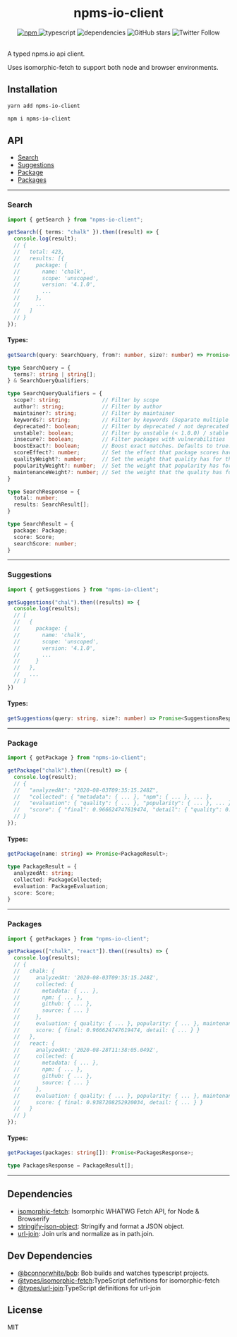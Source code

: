 <div align="center">
  <h1>npms-io-client</h1>
  <a href="https://npmjs.com/package/npms-io-client">
    <img alt="npm" src="https://img.shields.io/npm/v/npms-io-client">
  </a>
  <img alt="typescript" src="https://img.shields.io/github/languages/top/bconnorwhite/npms-io-client">
  <img alt="dependencies" src="https://img.shields.io/david/bconnorwhite/npms-io-client">
  <img alt="GitHub stars" src="https://img.shields.io/github/stars/bconnorwhite/npms-io-client?style=social">
  <img alt="Twitter Follow" src="https://img.shields.io/twitter/follow/bconnorwhite?label=%40bconnorwhite&style=social">
</div>

<br />

A typed npms.io api client.

Uses isomorphic-fetch to support both node and browser environments.



## Installation

```bash
yarn add npms-io-client
```

```bash
npm i npms-io-client
```

## API
- [Search](#Search)
- [Suggestions](#Suggestions)
- [Package](#Package)
- [Packages](#Packages)

---

### Search
```ts
import { getSearch } from "npms-io-client";

getSearch({ terms: "chalk" }).then((result) => {
  console.log(result);
  // {
  //   total: 423,
  //   results: [{
  //     package: {
  //       name: 'chalk',
  //       scope: 'unscoped',
  //       version: '4.1.0',
  //       ...
  //     },
  //     ...
  //   ]
  // }
});
```

#### Types:
```ts
getSearch(query: SearchQuery, from?: number, size?: number) => Promise<SearchResponse>;

type SearchQuery = {
  terms?: string | string[];
} & SearchQueryQualifiers;

type SearchQueryQualifiers = {
  scope?: string;             // Filter by scope
  author?: string;            // Filter by author
  maintainer?: string;        // Filter by maintainer
  keywords?: string;          // Filter by keywords (Separate multiple keywords with commas. You may also exclude keywords e.g: -framework).
  deprecated?: boolean;       // Filter by deprecated / not deprecated
  unstable?: boolean;         // Filter by unstable (< 1.0.0) / stable (> 1.0.0)
  insecure?: boolean;         // Filter packages with vulnerabilities
  boostExact?: boolean;       // Boost exact matches. Defaults to true.
  scoreEffect?: number;       // Set the effect that package scores have for the final search score, defaults to 15.3
  qualityWeight?: number;     // Set the weight that quality has for the each package score, defaults to 1.95
  popularityWeight?: number;  // Set the weight that popularity has for the each package score, defaults to 3.3
  maintenanceWeight?: number; // Set the weight that the quality has for the each package score, defaults to 2.05
}

type SearchResponse = {
  total: number;
  results: SearchResult[];
}

type SearchResult = {
  package: Package;
  score: Score;
  searchScore: number;
}
```

---

### Suggestions
```ts
import { getSuggestions } from "npms-io-client";

getSuggestions("chal").then((results) => {
  console.log(results);
  // [
  //   {
  //     package: {
  //       name: 'chalk',
  //       scope: 'unscoped',
  //       version: '4.1.0',
  //       ...
  //     }
  //   },
  //   ...
  // ]
})
```
#### Types:
```ts
getSuggestions(query: string, size?: number) => Promise<SuggestionsResponse>;
```

---

### Package
```ts
import { getPackage } from "npms-io-client";

getPackage("chalk").then((result) => {
  console.log(result);
  // {
  //   "analyzedAt": "2020-08-03T09:35:15.248Z",
  //   "collected": { "metadata": { ... }, "npm": { ... }, ... },
  //   "evaluation": { "quality": { ... }, "popularity": { ... }, ... }
  //   "score": { "final": 0.966624747619474, "detail": { "quality": 0.9545507877497884, "popularity": 0.9437035852952291, ... } }
  // }
});
```

#### Types:
```ts
getPackage(name: string) => Promise<PackageResult>;

type PackageResult = {
  analyzedAt: string;
  collected: PackageCollected;
  evaluation: PackageEvaluation;
  score: Score;
}
```

---

### Packages
```ts
import { getPackages } from "npms-io-client";

getPackages(["chalk", "react"]).then((results) => {
  console.log(results);
  // {
  //   chalk: {
  //     analyzedAt: '2020-08-03T09:35:15.248Z',
  //     collected: {
  //       metadata: { ... },
  //       npm: { ... },
  //       github: { ... },
  //       source: { ... }
  //     },
  //     evaluation: { quality: { ... }, popularity: { ... }, maintenance: { ... } },
  //     score: { final: 0.966624747619474, detail: { ... } }
  //   },
  //   react: {
  //     analyzedAt: '2020-08-28T11:38:05.049Z',
  //     collected: {
  //       metadata: { ... },
  //       npm: { ... },
  //       github: { ... },
  //       source: { ... }
  //     },
  //     evaluation: { quality: { ... }, popularity: { ... }, maintenance: { ... } },
  //     score: { final: 0.9387208252920034, detail: { ... } }
  //   }
  // }
});

```
#### Types:
```ts
getPackages(packages: string[]): Promise<PackagesResponse>;

type PackagesResponse = PackageResult[];
```

---

## Dependencies

- [isomorphic-fetch](https://npmjs.com/package/isomorphic-fetch): Isomorphic WHATWG Fetch API, for Node & Browserify
- [stringify-json-object](https://npmjs.com/package/stringify-json-object): Stringify and format a JSON object.
- [url-join](https://npmjs.com/package/url-join): Join urls and normalize as in path.join.

## Dev Dependencies
- [@bconnorwhite/bob](https://npmjs.com/package/@bconnorwhite/bob): Bob builds and watches typescript projects.
- [@types/isomorphic-fetch](https://npmjs.com/package/@types/isomorphic-fetch):TypeScript definitions for isomorphic-fetch
- [@types/url-join](https://npmjs.com/package/@types/url-join):TypeScript definitions for url-join

## License
MIT
